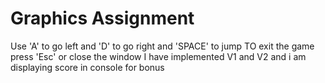 Graphics Assignment
=========================

Use 'A' to go left and 'D' to go right and 'SPACE' to jump 
TO exit the game press 'Esc' or close the window
I have implemented V1 and V2 and i am displaying score in console for bonus

